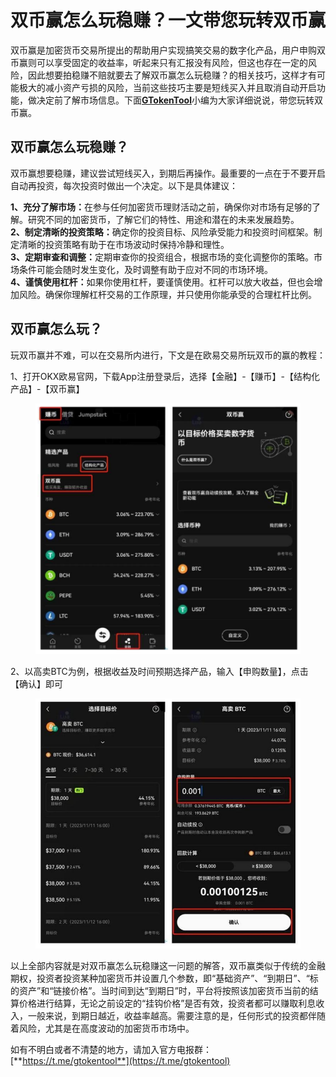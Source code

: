 # 双币赢怎么玩稳赚？一文带您玩转双币赢

双币赢是加密货币交易所提出的帮助用户实现搞笑交易的数字化产品，用户申购双币赢则可以享受固定的收益率，听起来只有汇报没有风险，但这也存在一定的风险，因此想要拍稳赚不赔就要去了解双币赢怎么玩稳赚？的相关技巧，这样才有可能极大的减小资产亏损的风险，当前这些技巧主要是短线买入并且取消自动开启功能，做决定前了解市场信息。下面[**GTokenTool**](https://docs.gtokentool.com)小编为大家详细说说，带您玩转双币赢。

## 双币赢怎么玩稳赚？

双币赢想要稳赚，建议尝试短线买入，到期后再操作。最重要的一点在于不要开启自动再投资，每次投资时做出一个决定。以下是具体建议：

**1、充分了解市场：**&#x5728;参与任何加密货币理财活动之前，确保你对市场有足够的了解。研究不同的加密货币，了解它们的特性、用途和潜在的未来发展趋势。
\
**2、制定清晰的投资策略：**&#x786E;定你的投资目标、风险承受能力和投资时间框架。制定清晰的投资策略有助于在市场波动时保持冷静和理性。
\
**3、定期审查和调整：**&#x5B9A;期审查你的投资组合，根据市场的变化调整你的策略。市场条件可能会随时发生变化，及时调整有助于应对不同的市场环境。
\
**4、谨慎使用杠杆：**&#x5982;果你使用杠杆，要谨慎使用。杠杆可以放大收益，但也会增加风险。确保你理解杠杆交易的工作原理，并只使用你能承受的合理杠杆比例。

## 双币赢怎么玩？

玩双币赢并不难，可以在交易所内进行，下文是在欧易交易所玩双币的赢的教程：

1、打开OKX欧易官网，下载App注册登录后，选择【金融】-【赚币】-【结构化产品】-【双币赢】

<figure><img src="../../.gitbook/assets/Screenshot (9).png" alt=""><figcaption></figcaption></figure>

2、以高卖BTC为例，根据收益及时间预期选择产品，输入【申购数量】，点击【确认】即可

<figure><img src="../../.gitbook/assets/Screenshot (10).png" alt=""><figcaption></figcaption></figure>

以上全部内容就是对双币赢怎么玩稳赚这一问题的解答，双币赢类似于传统的金融期权，投资者投资某种加密货币并设置几个参数，即“基础资产”、“到期日”、“标的资产”和“链接价格”。当时间到达“到期日”时，平台将按照该加密货币当前的结算价格进行结算，无论之前设定的“挂钩价格”是否有效，投资者都可以赚取利息收入，一般来说，到期日越近，收益率越高。需要注意的是，任何形式的投资都伴随着风险，尤其是在高度波动的加密货币市场中。

如有不明白或者不清楚的地方，请加入官方电报群：[**https://t.me/gtokentool**](https://t.me/gtokentool)
